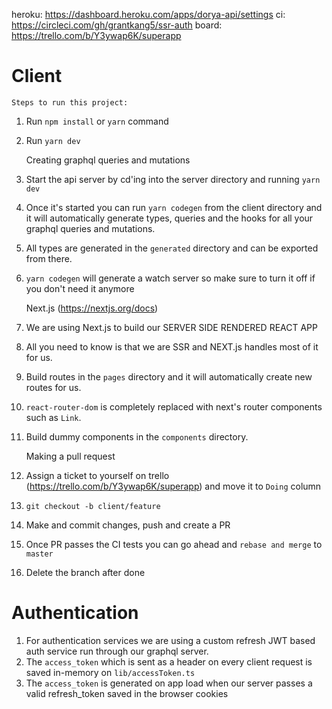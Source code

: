 heroku: https://dashboard.heroku.com/apps/dorya-api/settings
ci: https://circleci.com/gh/grantkang5/ssr-auth
board: https://trello.com/b/Y3ywap6K/superapp

# Client
    Steps to run this project:

1. Run `npm install` or `yarn` command
2. Run `yarn dev`

    Creating graphql queries and mutations
1. Start the api server by cd'ing into the server directory and running `yarn dev`
2. Once it's started you can run `yarn codegen` from the client directory and it will automatically generate types, queries and the hooks for all your graphql queries and mutations.
3. All types are generated in the `generated` directory and can be exported from there.
4. `yarn codegen` will generate a watch server so make sure to turn it off if you don't need it anymore

    Next.js (https://nextjs.org/docs)

1. We are using Next.js to build our SERVER SIDE RENDERED REACT APP
2. All you need to know is that we are SSR and NEXT.js handles most of it for us.
3. Build routes in the `pages` directory and it will automatically create new routes for us.
4. `react-router-dom` is completely replaced with next's router components such as `Link`.
5. Build dummy components in the `components` directory.

    Making a pull request
1. Assign a ticket to yourself on trello (https://trello.com/b/Y3ywap6K/superapp) and move it to `Doing` column
2. `git checkout -b client/feature`
3. Make and commit changes, push and create a PR
4. Once PR passes the CI tests you can go ahead and `rebase and merge` to `master`
5. Delete the branch after done

# Authentication

1. For authentication services we are using a custom refresh JWT based auth service run through our graphql server.
2. The `access_token` which is sent as a header on every client request is saved in-memory on `lib/accessToken.ts`
3. The `access_token` is generated on app load when our server passes a valid refresh_token saved in the browser cookies
